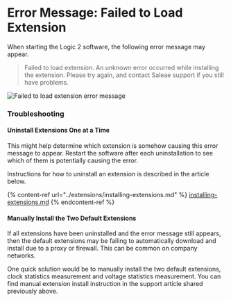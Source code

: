 # Error Message: Failed to Load Extension

When starting the Logic 2 software, the following error message may appear.

> Failed to load extension. An unknown error occurred while installing the extension. Please try again, and contact Saleae support if you still have problems.

![Failed to load extension error message](<../.gitbook/assets/Screen Shot 2021-07-15 at 6.52.18 PM.png>)

### Troubleshooting

#### Uninstall Extensions One at a Time

This might help determine which extension is somehow causing this error message to appear. Restart the software after each uninstallation to see which of them is potentially causing the error.

Instructions for how to uninstall an extension is described in the article below.

{% content-ref url="../extensions/installing-extensions.md" %}
[installing-extensions.md](../extensions/installing-extensions.md)
{% endcontent-ref %}

#### Manually Install the Two Default Extensions

If all extensions have been uninstalled and the error message still appears, then the default extensions may be failing to automatically download and install due to a proxy or firewall. This can be common on company networks.

One quick solution would be to manually install the two default extensions, clock statistics measurement and voltage statistics measurement. You can find manual extension install instruction in the support article shared previously above.
